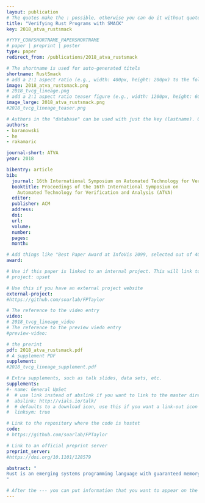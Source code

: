 ```yaml
---
layout: publication
# The quotes make the : possible, otherwise you can do it without quotes
title: "Verifying Rust Programs with SMACK"
key: 2018_atva_rustsmack

#YYYY_CONFSHORTNAME_PAPERSHORTNAME
# paper | preprint | poster
type: paper
redirect_from: /publications/2018_atva_rustsmack

# The shortname is used for auto-generated titels
shortname: RustSmack
# add a 2:1 aspect ratio (e.g., width: 400px, height: 200px) to the folder /assets/images/papers/
image: 2018_atva_rustsmack.png
# 2018_tvcg_lineage.png
# add a 2:1 aspect ratio teaser figure (e.g., width: 1200px, height: 600px) to the folder /assets/images/papers/
image_large: 2018_atva_rustsmack.png
#2018_tvcg_lineage_teaser.png

# Authors in the "database" can be used with just the key (lastname). Others can be written properly.
authors:
- baranowski
- he
- rakamaric

journal-short: ATVA
year: 2018

bibentry: article
bib:
  journal: 16th International Symposium on Automated Technology for Verification and Analysis (ATVA 2018), to appear
  booktitle: Proceedings of the 16th International Symposium on
    Automated Technology for Verification and Analysis (ATVA)
  editor: 
  publisher: ACM
  address: 
  doi: 
  url: 
  volume: 
  number: 
  pages: 
  month: 

# Add things like "Best Paper Award at InfoVis 2099, selected out of 4000 submissions"
award:

# Use if this paper is linked to an internal project. This will link to the project site
# project: upset

# Use this if you have an external project website
external-project:
#https://github.com/soarlab/FPTaylor

# The reference to the video entry
video:
# 2018_tvcg_lineage_video
# The reference to the preview viedo entry
#preview-video:

# the prerint
pdf: 2018_atva_rustsmack.pdf
# A supplement PDF
supplement: 
#2018_tvcg_lineage_supplement.pdf

# Extra supplements, such as talk slides, data sets, etc.
supplements:
#- name: General UpSet
#  # use link instead of abslink if you want to link to the master directory
#  abslink: http://vials.io/talk/
#  # defaults to a download icon, use this if you want a link-out icon
#  linksym: true

# Link to the repository where the code is hostet
code:
# https://github.com/soarlab/FPTaylor

# Link to an official preprint server
preprint_server: 
#https://doi.org/10.1101/128579

abstract: "
Rust is an emerging systems programming language with guaranteed memory safety and modern language features that has been extensively adopted to build safety-critical software. However, there is currently a lack of automated software verifiers for Rust. In this work, we present our experience extending the SMACK verifier to enable its usage on Rust programs. We evaluate SMACK on a set of Rust programs to demonstrate a wide spectrum of language features it supports.
"

# After the --- you can put information that you want to appear on the website using markdown formatting or HTML. A good example are acknowledgements, extra references, an erratum, etc.
---
```

